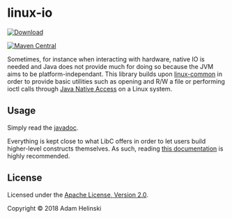 # linux-io

[
![Download](https://api.bintray.com/packages/dvlopt/maven/linux-io/images/download.svg)
](https://bintray.com/dvlopt/maven/linux-io/_latestVersion)

[![Maven
Central](https://maven-badges.herokuapp.com/maven-central/io.dvlopt/linux-io/badge.svg)](https://maven-badges.herokuapp.com/maven-central/io.dvlopt/linux-io)

Sometimes, for instance when interacting with hardware, native IO is needed and
Java does not provide much for doing so because the JVM aims to be
platform-independant. This library builds upon
[linux-common](https://github.com/dvlopt/linux-common.java) in order to provide
basic utilities such as opening and R/W a file or performing ioctl calls through
[Java Native Access](https://github.com/java-native-access/jna) on a Linux
system.

## Usage

Simply read the
[javadoc](https://dvlopt.github.io/doc/java/linux-io/io/dvlopt/linux/io/package-summary.html).

Everything is kept close to what LibC offers in order to let users build
higher-level constructs themselves. As such, reading [this
documentation](https://www.gnu.org/software/libc/manual/html_node/Low_002dLevel-I_002fO.html#Low_002dLevel-I_002fO)
is highly recommended.

## License

Licensed under the [Apache License, Version
2.0](http://www.apache.org/licenses/LICENSE-2.0).

Copyright © 2018 Adam Helinski
